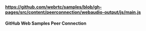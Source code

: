 #### https://github.com/webrtc/samples/blob/gh-pages/src/content/peerconnection/webaudio-output/js/main.js
#### GitHub Web Samples Peer Connection
